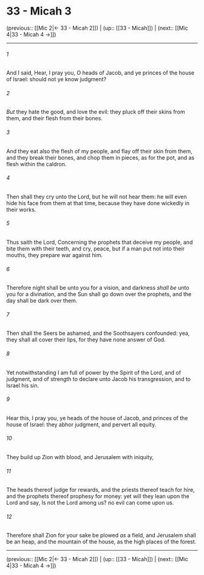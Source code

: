 # 33 - Micah 3

(previous:: [[Mic 2|← 33 - Micah 2]]) | (up:: [[33 - Micah]]) | (next:: [[Mic 4|33 - Micah 4 →]])

***


###### 1 
And I said, Hear, I pray you, O heads of Jacob, and ye princes of the house of Israel: should not ye know judgment? 

###### 2 
_But_ they hate the good, and love the evil: they pluck off their skins from them, and their flesh from their bones. 

###### 3 
And they eat also the flesh of my people, and flay off their skin from them, and they break their bones, and chop them in pieces, as for the pot, and as flesh within the caldron. 

###### 4 
Then shall they cry unto the Lord, but he will not hear them: he will even hide his face from them at that time, because they have done wickedly in their works. 

###### 5 
Thus saith the Lord, Concerning the prophets that deceive my people, and bite them with their teeth, and cry, peace, but if a man put not into their mouths, they prepare war against him. 

###### 6 
Therefore night shall be unto you for a vision, and darkness _shall be_ unto you for a divination, and the Sun shall go down over the prophets, and the day shall be dark over them. 

###### 7 
Then shall the Seers be ashamed, and the Soothsayers confounded: yea, they shall all cover their lips, for they have none answer of God. 

###### 8 
Yet notwithstanding I am full of power by the Spirit of the Lord, and of judgment, and of strength to declare unto Jacob his transgression, and to Israel his sin. 

###### 9 
Hear this, I pray you, ye heads of the house of Jacob, and princes of the house of Israel: they abhor judgment, and pervert all equity. 

###### 10 
They build up Zion with blood, and Jerusalem with iniquity, 

###### 11 
The heads thereof judge for rewards, and the priests thereof teach for hire, and the prophets thereof prophesy for money: yet will they lean upon the Lord and say, Is not the Lord among us? no evil can come upon us. 

###### 12 
Therefore shall Zion for your sake be plowed _as_ a field, and Jerusalem shall be an heap, and the mountain of the house, as the high places of the forest.

***

(previous:: [[Mic 2|← 33 - Micah 2]]) | (up:: [[33 - Micah]]) | (next:: [[Mic 4|33 - Micah 4 →]])

